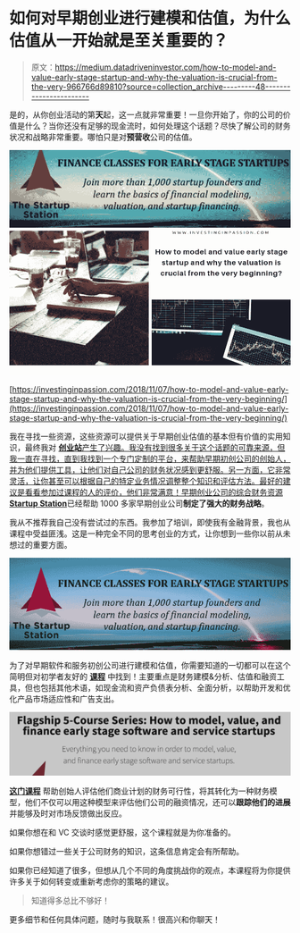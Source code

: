 # 如何对早期创业进行建模和估值，为什么估值从一开始就是至关重要的？

> 原文：<https://medium.datadriveninvestor.com/how-to-model-and-value-early-stage-startup-and-why-the-valuation-is-crucial-from-the-very-966766d89810?source=collection_archive---------48----------------------->

是的，从你创业活动的第**天**起，这一点就非常重要！一旦你开始了，你的公司的价值是什么？当你还没有足够的现金流时，如何处理这个话题？尽快了解公司的财务状况和战略非常重要。哪怕只是对**预营收**公司的估值。

![](img/0c2de3346cd323f62726abd728f2b892.png)

[https://investinginpassion.com/2018/11/07/how-to-model-and-value-early-stage-startup-and-why-the-valuation-is-crucial-from-the-very-beginning/](https://investinginpassion.com/2018/11/07/how-to-model-and-value-early-stage-startup-and-why-the-valuation-is-crucial-from-the-very-beginning/)

我在寻找一些资源，这些资源可以提供关于早期创业估值的基本但有价值的实用知识，最终我对 [**创业站**产生了兴趣。我没有找到很多关于这个话题的可靠来源，但我一直在寻找，直到我找到一个专门定制的平台，来帮助早期初创公司的创始人，并为他们提供工具，让他们对自己公司的财务状况感到更舒服。另一方面，它非常灵活，让你甚至可以根据自己的特定业务情况调整整个知识和评估方法。最好的建议是看看参加过课程的人的评价，他们非常满意！早期创业公司的综合财务资源](http://bit.ly/2AoXZqM)[**Startup Station**](http://bit.ly/2AoXZqM)已经帮助 1000 多家早期创业公司**制定了强大的财务战略**。

我从不推荐我自己没有尝试过的东西。我参加了培训，即使我有金融背景，我也从课程中受益匪浅。这是一种完全不同的思考创业的方式，让你想到一些你以前从未想过的重要方面。

![](img/da07d5051cc0c11a89857ae3cad5a33d.png)

为了对早期软件和服务初创公司进行建模和估值，你需要知道的一切都可以在这个简明但对初学者友好的 [**课程**](http://bit.ly/2AoXZqM) 中找到！主要重点是财务建模&分析、估值和融资工具，但也包括其他术语，如现金流和资产负债表分析、全面分析，以帮助开发和优化产品市场适应性和广告支出。

![](img/e492e507227e4dc1f173811ff270ce14.png)

[**这门课程**](http://bit.ly/2AoXZqM) 帮助创始人评估他们商业计划的财务可行性，将其转化为一种财务模型，他们不仅可以用这种模型来评估他们公司的融资情况，还可以**跟踪他们的进展**并能够及时对市场反馈做出反应。

如果你想在和 VC 交谈时感觉更舒服，这个课程就是为你准备的。

如果你想错过一些关于公司财务的知识，这条信息肯定会有所帮助。

如果你已经知道了很多，但想从几个不同的角度挑战你的观点，本课程将为你提供许多关于如何转变或重新考虑你的策略的建议。

> 知道得多总比不够好！

更多细节和任何具体问题，随时与我联系！很高兴和你聊天！